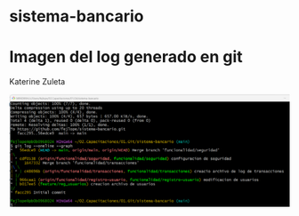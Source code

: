 # sistema-bancario

# Imagen del log generado en git

Katerine Zuleta

![Imagen del log generado en git](log_git.png)
